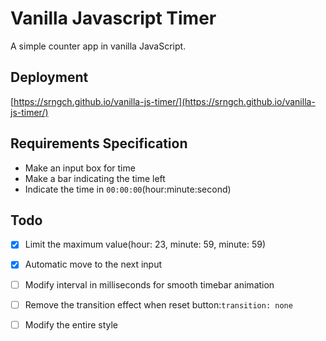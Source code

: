 # Vanilla Javascript Timer

A simple counter app in vanilla JavaScript.

## Deployment
[https://srngch.github.io/vanilla-js-timer/](https://srngch.github.io/vanilla-js-timer/)

## Requirements Specification

- Make an input box for time
- Make a bar indicating the time left
- Indicate the time in `00:00:00`(hour:minute:second)

## Todo
- [x] Limit the maximum value(hour: 23, minute: 59, minute: 59)
- [x] Automatic move to the next input
- [ ] Modify interval in milliseconds for smooth timebar animation
- [ ] Remove the transition effect when reset button:`transition: none`
- [ ] Modify the entire style

